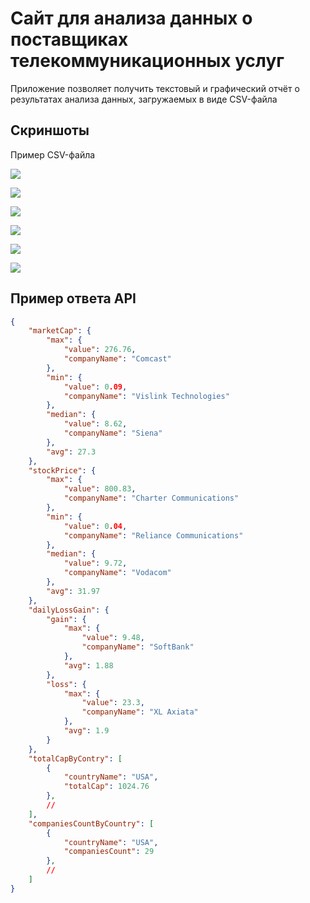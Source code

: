 # Сайт для анализа данных о поставщиках телекоммуникационных услуг

Приложение позволяет получить текстовый и графический отчёт о результатах анализа данных, загружаемых в виде CSV-файла

## Скриншоты

Пример CSV-файла

![](https://sun9-13.userapi.com/impg/CmAP3-j6yDAyj_rERx2SkQF9RnXbJf_oKLyS9A/PXXm4MKW5UM.jpg?size=1177x323&quality=96&sign=b7a57bd285aec1caa4f73705cc10f8db&type=album)

![](https://sun9-74.userapi.com/impg/UQOMKDQIhY2Q-AaEWrsBo7vNkPZSC_09fl9UFg/HA9ZMSRy_9E.jpg?size=1344x624&quality=96&sign=2368380b1df81912f2244363075087ef&type=album)

![](https://sun9-29.userapi.com/impg/rSPiiQEfPW9V1UJVGO3v4pIxO4LsAUOyXQ9N5Q/wPNu2oSrQ8I.jpg?size=1337x617&quality=96&sign=1b1cb72cce14f12350e47b8c1afb3e5a&type=album)

![](https://sun9-16.userapi.com/impg/TeLSgZjjG2QeyidRsHaAppYlej6Z0a_pCejXuw/RuyNrPcOE8s.jpg?size=1345x620&quality=96&sign=2d9692fdb45eb2ec38bdefbd8b0c7326&type=album)

![](https://sun9-18.userapi.com/impg/roJzbXh3mbaCu8WBpAUcdVyi7N-LIWh5dwGmDw/k1SRXVzwNSY.jpg?size=1345x618&quality=96&sign=33281b8e1e059f1d86eb9b065d7c9070&type=album)

![](https://sun9-8.userapi.com/impg/VyVfD-4-r8LGj4fwqlyqwsnSrKulkJ9yjV79Aw/e2yBl93C8sk.jpg?size=1339x615&quality=96&sign=309cfba9b39aaab7aa75881415fc75a2&type=album)

## Пример ответа API

```json
{
    "marketCap": {
        "max": {
            "value": 276.76,
            "companyName": "Comcast"
        },
        "min": {
            "value": 0.09,
            "companyName": "Vislink Technologies"
        },
        "median": {
            "value": 8.62,
            "companyName": "Siena"
        },
        "avg": 27.3
    },
    "stockPrice": {
        "max": {
            "value": 800.83,
            "companyName": "Charter Communications"
        },
        "min": {
            "value": 0.04,
            "companyName": "Reliance Communications"
        },
        "median": {
            "value": 9.72,
            "companyName": "Vodacom"
        },
        "avg": 31.97
    },
    "dailyLossGain": {
        "gain": {
            "max": {
                "value": 9.48,
                "companyName": "SoftBank"
            },
            "avg": 1.88
        }, 
        "loss": {
            "max": {
                "value": 23.3,
                "companyName": "XL Axiata"
            },
            "avg": 1.9
        }
    },
    "totalCapByContry": [
        {
            "countryName": "USA",
            "totalCap": 1024.76
        },
        //
    ],
    "companiesCountByCountry": [
        {
            "countryName": "USA",
            "companiesCount": 29
        },
        //
    ]
}
```